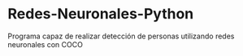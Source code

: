 # Redes-Neuronales-Python
Programa capaz de realizar detección de personas utilizando redes neuronales con COCO
